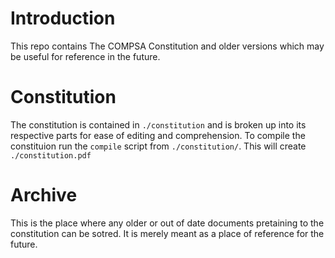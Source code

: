 # Introduction
This repo contains The COMPSA Constitution and older versions which may be
useful for reference in the future.

# Constitution

The constitution is contained in `./constitution` and is broken up into its
respective parts for ease of editing and comprehension. To compile the
constituion run the `compile` script from `./constitution/`. This will create
`./constitution.pdf`

# Archive

This is the place where any older or out of date documents pretaining to the
constitution can be sotred. It is merely meant as a place of reference for the
future.
